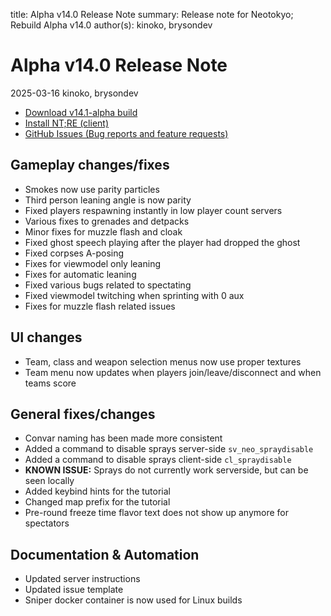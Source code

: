 title: Alpha v14.0 Release Note
summary: Release note for Neotokyo; Rebuild Alpha v14.0
author(s): kinoko, brysondev

# Alpha v14.0 Release Note
2025-03-16 kinoko, brysondev

* [Download v14.1-alpha build](https://github.com/NeotokyoRebuild/neo/releases/tag/v14.1-alpha)
* [Install NT;RE (client)](/guide/install/)
* [GitHub Issues (Bug reports and feature requests)](https://github.com/NeotokyoRebuild/neo/issues)

## Gameplay changes/fixes

* Smokes now use parity particles
* Third person leaning angle is now parity
* Fixed players respawning instantly in low player count servers
* Various fixes to grenades and detpacks
* Minor fixes for muzzle flash and cloak
* Fixed ghost speech playing after the player had dropped the ghost
* Fixed corpses A-posing
* Fixes for viewmodel only leaning
* Fixes for automatic leaning
* Fixed various bugs related to spectating
* Fixed viewmodel twitching when sprinting with 0 aux
* Fixes for muzzle flash related issues

## UI changes

* Team, class and weapon selection menus now use proper textures
* Team menu now updates when players join/leave/disconnect and when teams score

## General fixes/changes

* Convar naming has been made more consistent
* Added a command to disable sprays server-side `sv_neo_spraydisable`
* Added a command to disable sprays client-side `cl_spraydisable`
* **KNOWN ISSUE:** Sprays do not currently work serverside, but can be seen locally
* Added keybind hints for the tutorial
* Changed map prefix for the tutorial
* Pre-round freeze time flavor text does not show up anymore for spectators

## Documentation & Automation

* Updated server instructions
* Updated issue template 
* Sniper docker container is now used for Linux builds
